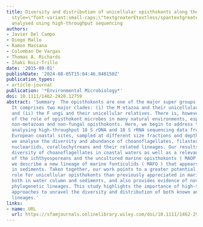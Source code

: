 ```yaml
---
title: Diversity and distribution of unicellular opisthokonts along the textlessspan
  style=\"font-variant:small-caps;\"textgreaterEtextless/spantextgreater uropean coast
  analysed using high‐throughput sequencing
authors:
- Javier Del Campo
- Diego Mallo
- Ramon Massana
- Colomban De Vargas
- Thomas A. Richards
- Iñaki Ruiz‐Trillo
date: '2015-09-01'
publishDate: '2024-08-05T15:04:46.848150Z'
publication_types:
- article-journal
publication: '*Environmental Microbiology*'
doi: 10.1111/1462-2920.12759
abstract: 'Summary  The opisthokonts are one of the major super groups of eukaryotes.
  It comprises two major clades: (i) the M etazoa and their unicellular relatives
  and (ii) the F ungi and their unicellular relatives. There is, however, little knowledge
  of the role of opisthokont microbes in many natural environments, especially among
  non‐metazoan and non‐fungal opisthokonts. Here, we begin to address this gap by
  analysing high‐throughput 18 S rDNA and 18 S rRNA sequencing data from different
  European coastal sites, sampled at different size fractions and depths. In particular,
  we analyse the diversity and abundance of choanoflagellates, filastereans, ichthyosporeans,
  nucleariids, corallochytreans and their related lineages. Our results show the great
  diversity of choanoflagellates in coastal waters as well as a relevant representation
  of the ichthyosporeans and the uncultured marine opisthokonts ( MAOP ). Furthermore,
  we describe a new lineage of marine fonticulids ( MAFO ) that appears to be abundant
  in sediments. Taken together, our work points to a greater potential ecological
  role for unicellular opisthokonts than previously appreciated in marine environments,
  both in water column and sediments, and also provides evidence of novel opisthokont
  phylogenetic lineages. This study highlights the importance of high‐throughput sequencing
  approaches to unravel the diversity and distribution of both known and novel eukaryotic
  lineages.'
links:
- name: URL
  url: https://sfamjournals.onlinelibrary.wiley.com/doi/10.1111/1462-2920.12759
---
```

